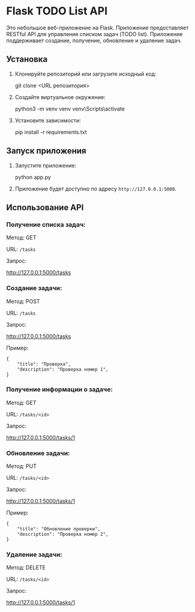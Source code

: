 # Flask TODO List API

Это небольшое веб-приложение на Flask.
Приложение предоставляет RESTful API для управления списком задач (TODO list).
Приложение поддерживает создание, получение, обновление и удаление задач.



## Установка

1. Клонируйте репозиторий или загрузите исходный код:

    git clone <URL репозитория>

2. Создайте виртуальное окружение:

    python3 -m venv venv
    venv\Scripts\activate
  

3. Установите зависимости:

    pip install -r requirements.txt
   

## Запуск приложения

1. Запустите приложение:

    python app.py

2. Приложение будет доступно по адресу `http://127.0.0.1:5000`.


## Использование API


### Получение списка задач:

Метод: GET

URL: `/tasks`

Запрос:

http://127.0.0.1:5000/tasks


### Создание задачи:

Метод: POST

URL: `/tasks`

Запрос:

http://127.0.0.1:5000/tasks

Пример:

    {
        "title": "Проверка",
        "description": "Проверка номер 1",
    }


### Получение информации о задаче:

Метод: GET

URL: `/tasks/<id>`

Запрос:

http://127.0.0.1:5000/tasks/1


### Обновление задачи:

Метод: PUT

URL: `/tasks/<id>`

Запрос:

 http://127.0.0.1:5000/tasks/1

 Пример:

    {
        "title": "Обновление проверки",
        "description": "Проверка номер 2",
    }


### Удаление задачи:

Метод: DELETE

URL: `/tasks/<id>`

Запрос:

http://127.0.0.1:5000/tasks/1

